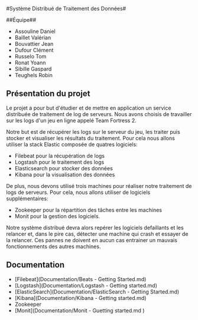 #Système Distribué de Traitement des Données#

##Équipe##
* Assouline Daniel
* Baillet Valérian
* Bouvattier Jean
* Dufour Clément
* Russelo Tom
* Ronat Yoann
* Sibille Gaspard
* Teughels Robin

## Présentation du projet ##
Le projet a pour but d'étudier et de mettre en application un service distribuée de traitement de log de serveurs. Nous avons choisis de travailler sur les logs d'un jeu en ligne appelé Team Fortress 2.

Notre but est de récupérer les logs sur le serveur du jeu, les traiter puis stocker et visualiser les résultats du traitement. Pour cela nous allons utiliser la stack Elastic composée de quatres logiciels:
* Filebeat pour la récupération de logs
* Logstash pour le traitement des logs
* Elasticsearch pour stocker des données
* Kibana pour la visualisation des données

De plus, nous devons utilisé trois machines pour réaliser notre traitement de logs de serveurs. Pour cela, nous allons utiliser de logiciels supplémentaires:
* Zookeeper pour la répartition des tâches entre les machines
* Monit pour la gestion des logiciels.

Notre système distribué devra alors repérer les logiciels defaillants et les relancer et, dans le pire cas, détecter une machine qui crash et essayer de la relancer. Ces pannes ne doivent en aucun cas entrainer un mauvais fonctionnements des autres machines.

## Documentation ##
* [Filebeat](Documentation/Beats - Getting Started.md)
* [Logstash](Documentation/Logstash - Getting started.md)
* [ElasticSearch](Documentation/ElasticSearch - Getting Started.md)
* [Kibana](Documentation/Kibana - Getting started.md)
* Zookeeper
* [Monit](Documentation/Monit - Guetting started.md	)
